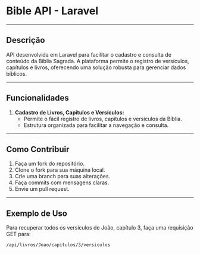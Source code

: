 # Bible API - Laravel

---

## Descrição
API desenvolvida em Laravel para facilitar o cadastro e consulta de conteúdo da Bíblia Sagrada. A plataforma permite o registro de versículos, capítulos e livros, oferecendo uma solução robusta para gerenciar dados bíblicos.

---

## Funcionalidades

1. **Cadastro de Livros, Capítulos e Versículos:**
   - Permite o fácil registro de livros, capítulos e versículos da Bíblia.
   - Estrutura organizada para facilitar a navegação e consulta.


---

## Como Contribuir
1. Faça um fork do repositório.
2. Clone o fork para sua máquina local.
3. Crie uma branch para suas alterações.
4. Faça commits com mensagens claras.
5. Envie um pull request.

---

## Exemplo de Uso
Para recuperar todos os versículos de João, capítulo 3, faça uma requisição GET para:

```plaintext
/api/livros/Joao/capitulos/3/versiculos
